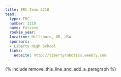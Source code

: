 ```yaml
---
title: FRC Team 3210
team:
  type: FRC
  number: 3210
  name: Falcons
  rookie_year:
  location: Hillsboro, OR, USA
  sponsors:
  - Liberty High School
  links:
    Website: http://libertyrobotics.weebly.com
---
```


{% include remove_this_line_and_add_a_paragraph %}
